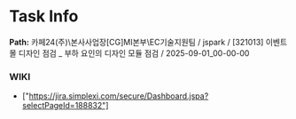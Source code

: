 # Task Info

**Path:** 카페24(주)\본사사업장\[CG]MI본부\EC기술지원팀 / jspark / [321013] 이벤트 몰 디자인 점검 _ 부하 요인의 디자인 모듈 점검 / 2025-09-01_00-00-00

### WIKI
- ["https://jira.simplexi.com/secure/Dashboard.jspa?selectPageId=188832"]

